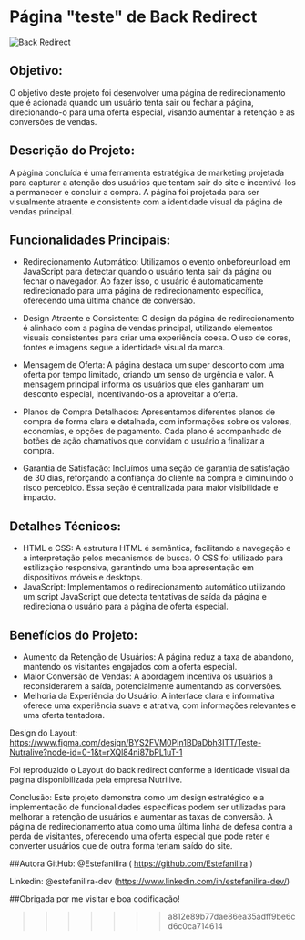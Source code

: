# Página "teste" de Back Redirect

![Back Redirect](https://github.com/Estefanilira/back-redirect-pv/assets/126111557/a3d8d60f-2d42-46b5-9e45-87d98fbb0cd1)


## Objetivo:
O objetivo deste projeto foi desenvolver uma página de redirecionamento que é acionada quando um usuário tenta sair ou fechar a página, 
direcionando-o para uma oferta especial, visando aumentar a retenção e as conversões de vendas.

## Descrição do Projeto:
A página concluída é uma ferramenta estratégica de marketing projetada para capturar a atenção dos usuários que tentam sair do site e incentivá-los a permanecer e concluir a compra. 
A página foi projetada para ser visualmente atraente e consistente com a identidade visual da página de vendas principal.

## Funcionalidades Principais:

* Redirecionamento Automático:
Utilizamos o evento onbeforeunload em JavaScript para detectar quando o usuário tenta sair da página ou fechar o navegador. 
Ao fazer isso, o usuário é automaticamente redirecionado para uma página de redirecionamento específica, oferecendo uma última chance de conversão.

* Design Atraente e Consistente:
O design da página de redirecionamento é alinhado com a página de vendas principal, utilizando elementos visuais consistentes para criar uma experiência coesa. O uso de cores, fontes e imagens segue a identidade visual da marca.

* Mensagem de Oferta:
A página destaca um super desconto com uma oferta por tempo limitado, criando um senso de urgência e valor. A mensagem principal informa os usuários que eles ganharam um desconto especial, incentivando-os a aproveitar a oferta.

* Planos de Compra Detalhados:
Apresentamos diferentes planos de compra de forma clara e detalhada, com informações sobre os valores, economias, e opções de pagamento. Cada plano é acompanhado de botões de ação chamativos que convidam o usuário a finalizar a compra.

* Garantia de Satisfação:
Incluímos uma seção de garantia de satisfação de 30 dias, reforçando a confiança do cliente na compra e diminuindo o risco percebido. Essa seção é centralizada para maior visibilidade e impacto.

## Detalhes Técnicos:

* HTML e CSS:
A estrutura HTML é semântica, facilitando a navegação e a interpretação pelos mecanismos de busca. O CSS foi utilizado para estilização responsiva, garantindo uma boa apresentação em dispositivos móveis e desktops.
* JavaScript:
Implementamos o redirecionamento automático utilizando um script JavaScript que detecta tentativas de saída da página e redireciona o usuário para a página de oferta especial.

## Benefícios do Projeto:

* Aumento da Retenção de Usuários:
A página reduz a taxa de abandono, mantendo os visitantes engajados com a oferta especial.
* Maior Conversão de Vendas:
A abordagem incentiva os usuários a reconsiderarem a saída, potencialmente aumentando as conversões.
* Melhoria da Experiência do Usuário:
A interface clara e informativa oferece uma experiência suave e atrativa, com informações relevantes e uma oferta tentadora.


Design do Layout: https://www.figma.com/design/BYS2FVM0PIn1BDaDbh3ITT/Teste-Nutralive?node-id=0-1&t=rXQl84ni87bPL1uT-1

Foi reproduzido o Layout do back redirect conforme a identidade visual da pagina disponibilizada pela empresa Nutrilive.

Conclusão:
Este projeto demonstra como um design estratégico e a implementação de funcionalidades específicas podem ser utilizadas para melhorar a retenção de usuários e aumentar as taxas de conversão. 
A página de redirecionamento atua como uma última linha de defesa contra a perda de visitantes, oferecendo uma oferta especial que pode reter e converter usuários que de outra forma teriam saído do site.

##Autora
GitHub: @Estefanilira ( https://github.com/Estefanilira )

Linkedin: @estefanilira-dev (https://www.linkedin.com/in/estefanilira-dev/)

##Obrigada por me visitar e boa codificação!
>>>>>>> a812e89b77dae86ea35adff9be6cd6c0ca714614
